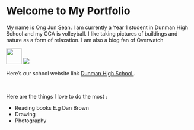 <!DOCTYPE html>
<html>
<link rel="stylesheet" type="text/css" href="style.css">
<body>
<h1>Welcome to My Portfolio</h1>
<title></title>
<p>
My name is Ong Jun Sean. I  am currently a Year 1 student in Dunman High School and my CCA is volleyball. I like taking pictures of buildings and nature as a form of relaxation. I am also a biog fan of Overwatch </p>
  <img src="https://lh6.googleusercontent.com/Xjrk_n-EbBJWE28IrOqpC4oMUAh8rT4e67y963Aolw9CjOv_sRuQpylvvL_Z-P1rJzUTp9pG7GKbwa8WQY70Zo5ymdUv4KomIgBJybqJidrkxmIujrcV4_22d1PDWQTVZdtUrkiw" height="42" width="42"/>
  <img src="https://encrypted-tbn0.gstatic.com/images?q=tbn:ANd9GcT9lSGuQfmsPCT9RueKaqrE2LoMKaW146VSj2SxB3GtprTfQW5R"/>
<p>
Here’s our school website link <a href ="www.dhs.sg"> Dunman High School  </a>. </p>
<br>
<p>Here are the things I love to do the most : </p> 
<ul>
<li>Reading books
  E.g Dan Brown</li>
<a href="">  </a>
<li>Drawing</li>
<li>Photography</li>
</ul>
</body>
</html>
